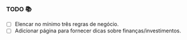 ### TODO :books:
- [ ] Elencar no mínimo três regras de negócio.
- [ ] Adicionar página para fornecer dicas sobre finanças/investimentos.
